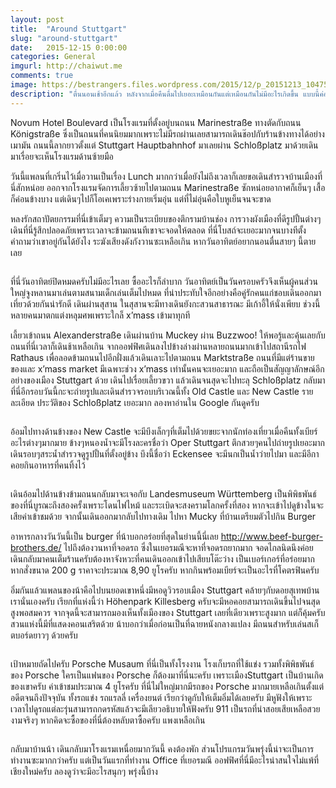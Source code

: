 ```yaml
---
layout: post
title:  "Around Stuttgart"
slug: "around-stuttgart"
date:   2015-12-15 0:00:00
categories: General
imgurl: http://chaiwut.me
comments: true
image: https://bestrangers.files.wordpress.com/2015/12/p_20151213_104750-copy.jpg
description: "ตื่นนอนเช้าอีกแล้ว หลังจากเมื่อคืนดื่มไปเยอะเหมือนกันแต่เหมือนกันไม่มีอะไรเกิดขึ้น แบบนี้ค่อยยังชั่วนิดหน่อย อากาศตอนเช้าข้างนอกน่าจะหนาวเย็นพอสมควรดูในโทรศัพท์จะอยู่ที่ประมาณ 1-2 องศา แต่ข้างในห้องที่โรงแรมเย็นเพราะมี Heater คอยช่วยเอาไว้ ยังไม่มีแพลนที่แน่นอนของวันนี้ เริ่มจากตื่นนอนอาบน้ำอาบท่าก่อน แต่งตัวเตรียมตัวลงไปทานอาหารเช้าของโรงแรม"
---
```

Novum Hotel Boulevard เป็นโรงแรมที่ตั้งอยู่บนถนน Marinestraße ทางตัดกับถนน Königstraße ซึ่งเป็นถนนที่คนนิยมมากเพราะไม่มีรถผ่านเลยสามารถเดินช๊อปกับร้านข้างทางได้อย่างเมามัน ถนนนี้ลากยาวตั้งแต่ Stuttgart Hauptbahnhof มาเลยผ่าน Schloßplatz มาด้วยเดินมาเรื่อยจะเห็นโรงแรมด้านซ้ายมือ

วันนี้แพลนที่เกริ่นไว้เมื่อวานเป็นเรื่อง Lunch มากกว่าเมื่อยังไม่ถึงเวลาก็เลยขอเดินสำรวจบ้านเมืองที่นี่สักหน่อย ออกจากโรงแรมจัดการเลี้ยวซ้ายไปตามถนน Marinestraße ซักหน่อยอากาศก็เย็นๆ เสื้อก็ค่อนข้างบาง แต่เดินๆไปก็โอเคเพราะร่างกายเริ่มอุ่น แต่ที่ไม่อุ่นคือใบหูเย็นจนจะขาด

หลงรักสถาปัตยกรรมที่นี่เข้าเต็มๆ ความเป็นระเบียบของตึกรามบ้านช่อง การวางผังเมืองที่ดีรูปปั้นต่างๆ เดินที่นี่รู้สึกปลอดภัยเพราะเวลาจะข้ามถนนทีเขาจะจอดให้ตลอด ที่นี่โบสถ์จะเยอะมากจนบางทีตั้งคำถามว่าเขาอยู่กันได้ยังไง ระฆังเสียงดังกังวานซะเหลือเกิน หากวันอาทิตย์อยากนอนตื่นสายๆ นี้ตายเลย

<center>
	<img src="https://bestrangers.files.wordpress.com/2015/12/p_20151213_095855.jpg" alt="">
</center>

ที่นี่วันอาทิตย์ปิดหมดครับไม่มีอะไรเลย ซื้ออะไรก็ลำบาก วันอาทิตย์เป็นวันครอบครัวจึงเห็นผู้คนส่วนใหญ่จูงหลานมาเล่นตามสนามเด็กเล่นเต็มไปหมด ที่น่าประทับใจอีกอย่างคือคู่รักคนแก่ชอบเดินออกมาเที่ยวด้วยกันน่ารักดี เดินผ่านสุสาน ในสุสานจะมีทางเดินยังกะสวนสาธารณะ มีเก้าอี้ให้นั่งเพียบ ช่วงนี้หลายคนมาตกแต่งหลุมศพเพราะใกล็ x’mass เข้ามาทุกที

เลี้ยวเข้าถนน Alexanderstraße เดินผ่านบ้าน Muckey ผ่าน Buzzwoo! ให้พอรู้และคุ้นเลยกับถนนที่นี่เวลาก็เดินช้าเหลือเกิน จากออฟฟิศเดินลงไปข้างล่างผ่านหลายถนนมากเข้าไปสถานีรถไฟ Rathaus เพื่อลอดข้ามถนนไปอีกฝั่งแล้วเดินเลาะไปตามถนน Marktstraße ถนนที่มีแต่ร้านขายของและ  x’mass market มีเฉพาะช่วง x’mass เท่านั้นคนจะเยอะมาก และถือเป็นสัญญาลักษณ์อีกอย่างของเมือง Stuttgart ด้วย เดินไปเรื่อยเลี้ยวขวา แล้วเดินจนสุดจะไปทะลุ Schloßplatz กลับมาที่นี่อีกรอบวันนี้กะจะถ่ายรูปและเดินสำรวจรอบบริเวณนี้ทั้ง Old Castle และ New Castle รายละเอียด ประวัติของ Schloßplatz เยอะมาก ลองหาอ่านใน Google กันดูครับ

<center>
	<img src="https://bestrangers.files.wordpress.com/2015/12/p_20151213_105215.jpg?w=736" alt="">
</center>

อ้อมไปทางด้านข้างของ New Castle จะมีบึงเล็กๆที่เต็มไปด้วยขยะจากนักท่องเที่ยวเมื่อคืนทั้งเบียร์อะไรต่างๆมากมาย ข้างๆหนองน้ำจะมีโรงละครชื่อว่า Oper Stuttgart ตึกสวยๆคนไปถ่ายรูปเยอะมาก เดินรอบๆสระน้ำสำรวจดูรูปปั้นที่ตั้งอยู่ข้าง บึงนี้ชื่อว่า Eckensee จะมีนกเป็นน้ำว่ายไปมา และมีอีกาคอยกินอาหารที่คนทิ้งไว้

<center>
	<img src="https://bestrangers.files.wordpress.com/2015/12/p_20151213_111047.jpg?w=736" alt="">
</center>

เดินอ้อมไปด้านข้างข้ามถนนกลับมาจะเจอกับ Landesmuseum Württemberg เป็นพิพิธพันธ์ของที่นี่บูรณะถึงสองครั้งเพราะโดนไฟไหม้ และระเบิดจะสงครามโลกครั้งที่สอง หากจะเข้าไปดูข้างในจะเสียค่าเข้าชมด้วย จากนั้นเดินออกมากลับไปทางเดิม ไปหา Mucky ที่บ้านเตรียมตัวไปกิน Burger

อาหารกลางวันวันนี้เป็น burger ที่น้าบอกอร่อยที่สุดในย่านนี้นี่เลย http://www.beef-burger-brothers.de/ ไปถึงต้องวนหาที่จอดรถ ซึ่งในเยอรมณีจะหาที่จอดรถยากมาก จอดไกลนิดนึงค่อยเดินกลับมาคนเต็มร้านครับต้องหาจังหวะที่คนเดินออกเข้าไปเสียบโต๊ะว่าง เป็นเบอร์เกอร์ที่อร่อยมาก หากสั่งขนาด 200 g ราคาจะประมาณ 8,90 ยูโรครับ หากกินพร้อมเบียร์จะเป็นอะไรที่โคตรฟินครับ

อิ่มกันแล้วแพลนของน้าคือไปบนยอดเขาหนึ่งมีหอดูวิวรอบเมือง Stuttgart คล้ายๆกับดอยสุเทพบ้านเรานั่นเองครับ เรียกที่แห่งนี้ว่า Höhenpark Killesberg ครับจะมีหอคอยสามารถเดินขึ้นไปจนสุดสูงพอสมควร จากจุดนี้จะสามารถมองเห็นทั้งเมืองของ Stuttgart เลยที่เดียวเพราะสูงมาก แต่ก็คุ้มครับสวนแห่งนี้มีที่แสดงคอนเสริตด้วย น้าบอกว่าเมื่อก่อนเป็นที่ฉายหนังกลางแปลง มีถนนสำหรับเล่นสเก็ตบอร์ดยาวๆ ด้วยครับ

<center>
	<img src="https://bestrangers.files.wordpress.com/2015/12/12391420_10203828722757473_957150143763449416_n.jpg" alt="">
</center>

เป้าหมายถัดไปครับ Porsche Musaum ที่นี่เป็นทั้งโรงงาน โรงเก็บรถที่ใช้แข่ง รวมทั้งพิพิธพันธ์ของ Porsche ใครเป็นแฟนของ Porsche ก็ต้องมาที่นี่นะครับ เพราะเมือง ​Stuttgart เป็นบ้านเกิดของเขาครับ ค่าเข้าชมประมาณ 4 ยูโรครับ ที่นี่ไม่ใหญ่มากมีรถของ Porsche มากมายเหลือเกินตั้งแต่อดีตจนถึงปัจจุบัน ทั้งรถแข่ง รถแรลลี่ เครื่องยนต์ เรียกว่าดูกับให้เต็มอิ่มได้เลยครับ มีหูฟังให้เพราะเวลาไปดูรถแต่ละรุ่นสามารถกดรหัสแล้วจะมีเลียวอธิบายให้ฟังครับ 911 เป็นรถที่น่าสอยเสียเหลือสวยงามจริงๆ หากคิดจะซื้อของที่นี่ต้องหลับตาซื้อครับ แพงเหลือเกิน

<center>
	<img src="https://bestrangers.files.wordpress.com/2015/12/23109174134_36ff344d96_k.jpg?w=736" alt="">
</center>

กลับมาบ้านน้า เดินกลับมาโรงแรมเหนื่อยมากวันนี้ คงต้องพัก ส่วนโปรแกรมวันพรุ่งนี้น่าจะเป็นการทำงานซะมากกว่าครับ แต่เป็นวันแรกที่ทำงาน Office ที่เยอรมณี ออฟฟิศที่นี่มีอะไรน่าสนใจไม่แพ้ที่เชียงใหม่ครับ ลองดูว่าจะมีอะไรสนุกๆ พรุ่งนี้บ้าง


